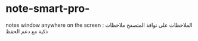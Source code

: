 # note-smart-pro-
notes window anywhere on the screen : الملاحظات على نوافذ المتصفح  ملاحظات ذكية مع دعم الحفظ 
